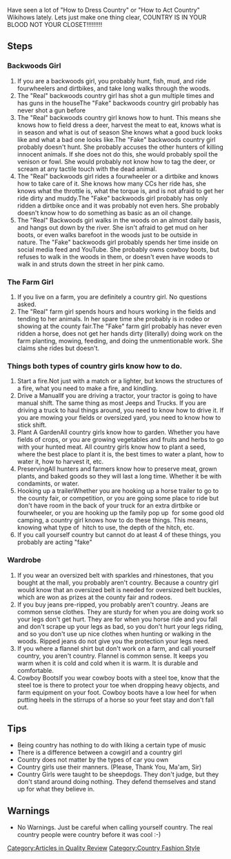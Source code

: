 Have seen a lot of "How to Dress Country" or "How to Act Country"
Wikihows lately. Lets just make one thing clear, COUNTRY IS IN YOUR
BLOOD NOT YOUR CLOSET!!!!!!!!!

## Steps

### Backwoods Girl

1.  If you are a backwoods girl, you probably hunt, fish, mud, and ride
    fourwheelers and dirtbikes, and take long walks through the woods.
2.  The "Real" backwoods country girl has shot a gun multiple times and
    has guns in the houseThe "Fake" backwoods country girl probably has
    never shot a gun before
3.  The "Real" backwoods country girl knows how to hunt. This means she
    knows how to field dress a deer, harvest the meat to eat, knows what
    is in season and what is out of season She knows what a good buck
    looks like and what a bad one looks like.The "Fake" backwoods
    country girl probably doesn't hunt. She probably accuses the other
    hunters of killing innocent animals. If she does not do this, she
    would probably spoil the venison or fowl. She would probably not
    know how to tag the deer, or scream at any tactile touch with the
    dead animal.
4.  The "Real" backwoods girl rides a fourwheeler or a dirtbike and
    knows how to take care of it. She knows how many CCs her ride has,
    she knows what the throttle is, what the torque is, and is not
    afraid to get her ride dirty and muddy.The "Fake" backwoods girl
    probably has only ridden a dirtbike once and it was probably not
    even hers. She probably doesn't know how to do something as basic as
    an oil change.
5.  The "Real" Backwoods girl walks in the woods on an almost daily
    basis, and hangs out down by the river. She isn't afraid to get mud
    on her boots, or even walks barefoot in the woods just to be outside
    in nature. The "Fake" backwoods girl probably spends her time inside
    on social media feed and YouTube. She probably owns cowboy boots,
    but refuses to walk in the woods in them, or doesn't even have woods
    to walk in and struts down the street in her pink camo.

### The Farm Girl

1.  If you live on a farm, you are definitely a country girl. No
    questions asked.
2.  The "Real" farm girl spends hours and hours working in the fields
    and tending to her animals. In her spare time she probably is in
    rodeo or showing at the county fair.The "Fake" farm girl probably
    has never even ridden a horse, does not get her hands dirty
    (literally) doing work on the farm planting, mowing, feeding, and
    doing the unmentionable work. She claims she rides but doesn't.

### Things both types of country girls know how to do.

1.  Start a fire.Not just with a match or a lighter, but knows the
    structures of a fire, what you need to make a fire, and kindling.
2.  Drive a ManualIf you are driving a tractor, your tractor is going to
    have manual shift. The same thing as most Jeeps and Trucks. If you
    are driving a truck to haul things around, you need to know how to
    drive it. If you are mowing your fields or oversized yard, you need
    to know how to stick shift.
3.  Plant A GardenAll country girls know how to garden. Whether you have
    fields of crops, or you are growing vegetables and fruits and herbs
    to go with your hunted meat. All country girls know how to plant a
    seed, where the best place to plant it is, the best times to water a
    plant, how to water it, how to harvest it, etc.
4.  PreservingAll hunters and farmers know how to preserve meat, grown
    plants, and baked goods so they will last a long time. Whether it be
    with condamints, or water.
5.  Hooking up a trailerWhether you are hooking up a horse trailer to go
    to the county fair, or competition, or you are going some place to
    ride but don't have room in the back of your truck for an extra
    dirtbike or fourwheeler, or you are hooking up the family pop up
     for some good old camping, a country girl knows how to do these
    things. This means, knowing what type of  hitch to use, the depth of
    the hitch, etc.
6.  If you call yourself country but cannot do at least 4 of these
    things, you probably are acting "fake"

### Wardrobe

1.  If you wear an oversized belt with sparkles and rhinestones, that
    you bought at the mall, you probably aren't country. Because a
    country girl would know that an oversized belt is needed for
    oversized belt buckles, which are won as prizes at the county fair
    and rodeos.
2.  If you buy jeans pre-ripped, you probably aren't country. Jeans are
    common sense clothes. They are sturdy for when you are doing work so
    your legs don't get hurt. They are for when you horse ride and you
    fall and don't scrape up your legs as bad, so you don't hurt your
    legs riding, and so you don't use up nice clothes when hunting or
    walking in the woods. Ripped jeans do not give you the protection
    your legs need.
3.  If you where a flannel shirt but don't work on a farm, and call
    yourself country, you aren't country. Flannel is common sense. It
    keeps you warm when it is cold and cold when it is warm. It is
    durable and comfortable.
4.  Cowboy BootsIf you wear cowboy boots with a steel toe, know that the
    steel toe is there to protect your toe when dropping heavy objects,
    and farm equipment on your foot. Cowboy boots have a low heel for
    when putting heels in the stirrups of a horse so your feet stay and
    don't fall out.

## Tips

-   Being country has nothing to do with liking a certain type of music
-   There is a difference between a cowgirl and a country girl
-   Country does not matter by the types of car you own
-   Country girls use their manners. (Please, Thank You, Ma'am, Sir)
-   Country Girls were taught to be sheepdogs. They don't judge, but
    they don't stand around doing nothing. They defend themselves and
    stand up for what they believe in.

## Warnings

-   No Warnings. Just be careful when calling yourself country. The real
    country people were country before it was cool :-)

[Category:Articles in Quality
Review](Category:Articles_in_Quality_Review "wikilink")
[Category:Country Fashion
Style](Category:Country_Fashion_Style "wikilink")
